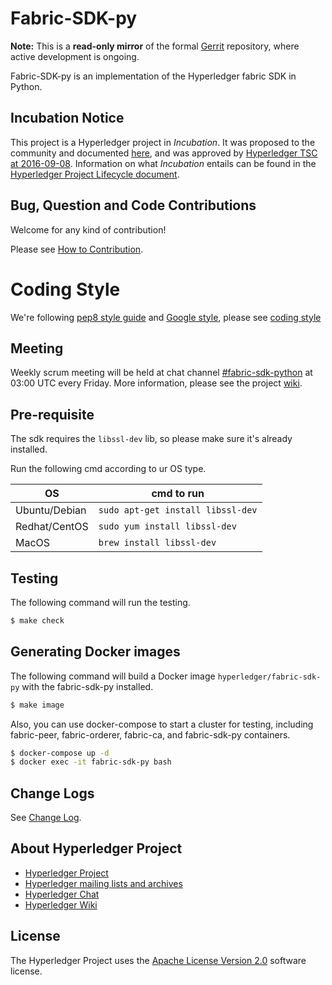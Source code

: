 # Fabric-SDK-py

**Note:** This is a **read-only mirror** of the formal [Gerrit](https://gerrit.hyperledger.org/r/#/admin/projects/fabric-sdk-py) repository, where active development is ongoing.

Fabric-SDK-py is an implementation of the Hyperledger fabric SDK in Python.

## Incubation Notice

This project is a Hyperledger project in _Incubation_. It was proposed to the community and documented [here](https://docs.google.com/document/d/1N-KbwlFb7Oo_pTG2NjjLTqwlhqp_kjyv5fco7VH8WrE/), and was approved by [Hyperledger TSC at 2016-09-08](http://lists.hyperledger.org/pipermail/hyperledger-tsc/2016-September/000292.html). Information on what _Incubation_ entails can be found in the [Hyperledger Project Lifecycle document](https://goo.gl/4edNRc).

## Bug, Question and Code Contributions
Welcome for any kind of contribution!

Please see [How to Contribution](docs/CONTRIBUTING.md).

# Coding Style

We're following [pep8 style guide](https://www.python.org/dev/peps/pep-0008/) and [Google style](https://google.github.io/styleguide/pyguide.html), please see [coding style](docs/code_style.md)

## Meeting

Weekly scrum meeting will be held at chat channel [#fabric-sdk-python](https://chat.hyperledger.org/channel/fabric-sdk-python/) at 03:00 UTC every Friday. More information, please see the project [wiki](wiki.hyperledger.org/projects/fabric-sdk-py.md).

## Pre-requisite

The sdk requires the `libssl-dev` lib, so please make sure it's already installed.

Run the following cmd according to ur OS type.

| OS | cmd to run |
| -- | ---------- |
| Ubuntu/Debian | `sudo apt-get install libssl-dev` |
| Redhat/CentOS | `sudo yum install libssl-dev` |
| MacOS | `brew install libssl-dev` |


## Testing
The following command will run the testing.

```sh
$ make check
```

## Generating Docker images
The following command will build a Docker image `hyperledger/fabric-sdk-py` with the fabric-sdk-py installed.

```sh
$ make image
```

Also, you can use docker-compose to start a cluster for testing, including fabric-peer, fabric-orderer, fabric-ca, and fabric-sdk-py containers. 

```sh
$ docker-compose up -d
$ docker exec -it fabric-sdk-py bash
```

## Change Logs
See [Change Log](docs/change_log.md).

## About Hyperledger Project

* [Hyperledger Project](https://www.hyperledger.org)
* [Hyperledger mailing lists and archives](http://lists.hyperledger.org/)
* [Hyperledger Chat](http://chat.hyperledger.org)
* [Hyperledger Wiki](https://github.com/hyperledger/hyperledger/wiki)

## License <a name="license"></a>
The Hyperledger Project uses the [Apache License Version 2.0](LICENSE) software license.
